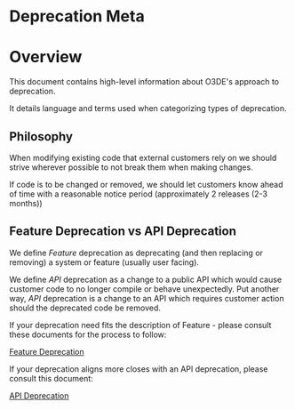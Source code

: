# Deprecation Meta

# Overview

This document contains high-level information about O3DE's approach to deprecation.

It details language and terms used when categorizing types of deprecation.

## Philosophy

When modifying existing code that external customers rely on we should strive wherever possible to not break them when making changes.

If code is to be changed or removed, we should let customers know ahead of time with a reasonable notice period (approximately 2 releases (2-3 months))

## Feature Deprecation vs API Deprecation

We define *Feature* deprecation as deprecating (and then replacing or removing) a system or feature (usually user facing).

We define *API* deprecation as a change to a public API which would cause customer code to no longer compile or behave unexpectedly. Put another way, *API* deprecation is a change to an API which requires customer action should the deprecated code be removed.

If your deprecation need fits the description of Feature - please consult these documents for the process to follow:

[Feature Deprecation](FeatureDeprecation.md)

If your deprecation aligns more closes with an API deprecation, please consult this document:

[API Deprecation](ApiDeprecation.md)